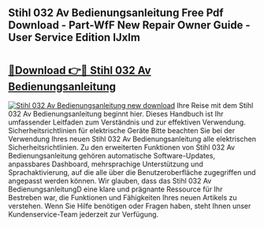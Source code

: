 ## Stihl 032 Av Bedienungsanleitung Free Pdf Download - Part-WfF New Repair Owner Guide - User Service Edition IJxlm

# <h2><a href="http://df50ywb.blite.top/?on=Stihl+032+Av+Bedienungsanleitung">🔗Download 👉🔴 Stihl 032 Av Bedienungsanleitung</a></h2>

[![Stihl 032 Av Bedienungsanleitung new download](https://i.imgur.com/lujVjoI.png)](http://df50ywb.blite.top/?on=Stihl+032+Av+Bedienungsanleitung)
Ihre Reise mit dem Stihl 032 Av Bedienungsanleitung beginnt hier. Dieses Handbuch ist Ihr umfassender Leitfaden zum Verständnis und zur effektiven Verwendung. Sicherheitsrichtlinien für elektrische Geräte Bitte beachten Sie bei der Verwendung Ihres neuen Stihl 032 Av Bedienungsanleitung alle elektrischen Sicherheitsrichtlinien. Zu den erweiterten Funktionen von Stihl 032 Av Bedienungsanleitung gehören automatische Software-Updates, anpassbares Dashboard, mehrsprachige Unterstützung und Sprachaktivierung, auf die alle über die Benutzeroberfläche zugegriffen und angepasst werden können. Wir glauben, dass das Stihl 032 Av BedienungsanleitungD eine klare und prägnante Ressource für Ihr Bestreben war, die Funktionen und Fähigkeiten Ihres neuen Artikels zu verstehen. Wenn Sie Hilfe benötigen oder Fragen haben, steht Ihnen unser Kundenservice-Team jederzeit zur Verfügung.
